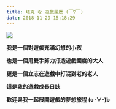 ```yaml
---
title: 塔克 な 遊戲履歷 (￣∇￣)
date: 2018-11-29 15:18:29
---
```

![](https://i.imgur.com/TwYYqwD.png)

**我是一個對遊戲充滿幻想的小孩**

**也是一個用雙手努力打造遊戲國度的大人**

**更是一個立志在遊戲中打混到老的老人**

**這是我的遊戲成長日誌**

**歡迎與我一起展開遊戲的夢想旅程 (o･∀･)b**
